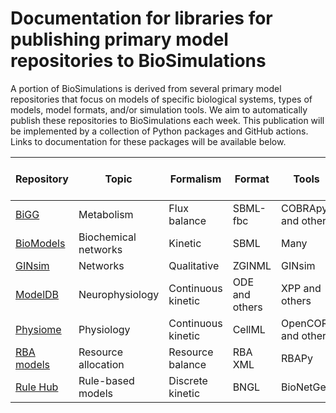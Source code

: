 # Documentation for libraries for publishing primary model repositories to BioSimulations

A portion of BioSimulations is derived from several primary model repositories that focus on models of specific biological systems, types of models, model formats, and/or simulation tools. We aim to automatically publish these repositories to BioSimulations each week. This publication will be implemented by a collection of Python packages and GitHub actions. Links to documentation for these packages will be available below.

| Repository                                                       | Topic                     | Formalism          | Format         | Tools              | Docs for publication to BioSimulations                                         |
|------------------------------------------------------------------|---------------------------|--------------------|----------------|--------------------|---------------------------------------------------------------|
| [BiGG](http://bigg.ucsd.edu/)                                    | Metabolism                | Flux balance       | SBML-fbc       | COBRApy and others | [Docs](https://biosimulations.github.io/biosimulations-bigg/) |
| [BioModels](http://biomodels.net/)                               | Biochemical networks      | Kinetic            | SBML           | Many               |                                                               |
| [GINsim](http://ginsim.org/models_repository)                    | Networks                  | Qualitative        | ZGINML         | GINsim             |                                                               |
| [ModelDB](http://modeldb.science/)                               | Neurophysiology           | Continuous kinetic | ODE and others | XPP and others     |                                                               |
| [Physiome](https://models.physiomeproject.org/)                  | Physiology                | Continuous kinetic | CellML         | OpenCOR and others |                                                               |
| [RBA models](https://github.com/SysBioInra/Bacterial-RBA-models) | Resource allocation       | Resource balance   | RBA XML        | RBAPy              |                                                               |
| [Rule Hub](https://github.com/RuleWorld/RuleHub)                 | Rule-based models         | Discrete kinetic   | BNGL           | BioNetGen          |                                                               |
